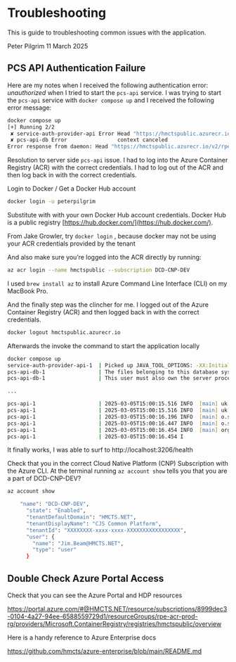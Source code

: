 # Troubleshooting

This is guide to troubleshooting common issues with the application.

Peter Pilgrim
11 March 2025



## PCS API Authentication Failure

Here are my notes when I received the following authentication error: *unauthorized* when I tried to start the `pcs-api` service.
I was trying to start the `pcs-api` service with `docker compose up` and I received the following error message:

```zsh
docker compose up
[+] Running 2/2
 ✘ service-auth-provider-api Error Head "https://hmctspublic.azurecr.io/v2/rpe/service-auth-provider/manifests/latest": unauthorized:                                                                                                          0.2s
 ✘ pcs-api-db Error                context canceled                                                                                                                                                                                            0.2s
Error response from daemon: Head "https://hmctspublic.azurecr.io/v2/rpe/service-auth-provider/manifests/latest": unauthorized:
```

Resolution to server side `pcs-api` issue. I had to log into the Azure Container Registry (ACR) with the correct credentials.
I had to log out of the ACR and then log back in with the correct credentials.

Login to Docker / Get a Docker Hub account

```zsh
docker login -u peterpilgrim
```

Substitute with with your own Docker Hub account credentials. Docker Hub is a public registry [https://hub.docker.com/](https://hub.docker.com/).

From Jake Growler, try `docker login` , because docker may not be using your ACR credentials provided by the tenant

And also make sure you’re logged into the ACR directly by running:

```zsh
az acr login --name hmctspublic --subscription DCD-CNP-DEV
```

I used `brew install az` to install Azure Command Line Interface (CLI) on my MacBook Pro.

And the finally step was the clincher for me. I logged out of the Azure Container Registry (ACR) and then logged back in with the correct credentials.

```zsh
docker logout hmctspublic.azurecr.io
```


Afterwards the invoke the command to start the application locally

```zsh
docker compose up
service-auth-provider-api-1  | Picked up JAVA_TOOL_OPTIONS: -XX:InitialRAMPercentage=30.0 -XX:MaxRAMPercentage=65.0 -XX:MinRAMPercentage=30.0  -javaagent:/opt/app/applicationinsights-agent-3.4.18.jar -Dfile.encoding=UTF-8
pcs-api-db-1                 | The files belonging to this database system will be owned by user "postgres".
pcs-api-db-1                 | This user must also own the server process.

...

pcs-api-1                    | 2025-03-05T15:00:15.516 INFO  [main] uk.gov.hmcts.reform.pcs.Application Starting Application v0b06573 using Java 21.0.5 with PID 1 (/opt/app/pcs-api.jar started by hmcts in /opt/app)
pcs-api-1                    | 2025-03-05T15:00:15.516 INFO  [main] uk.gov.hmcts.reform.pcs.Application No active profile set, falling back to 1 default profile: "default"
pcs-api-1                    | 2025-03-05T15:00:16.196 INFO  [main] o.springframework.cloud.context.scope.GenericScope BeanFactory id=fb33409b-b939-3330-a52b-c5e899e27566
pcs-api-1                    | 2025-03-05T15:00:16.447 INFO  [main] o.s.boot.web.embedded.tomcat.TomcatWebServer Tomcat initialized with port 3206 (http)
pcs-api-1                    | 2025-03-05T15:00:16.454 INFO  [main] org.apache.coyote.http11.Http11NioProtocol Initializing ProtocolHandler ["http-nio-3206"]
pcs-api-1                    | 2025-03-05T15:00:16.454 I
```

It finally works, I was able to surf to http://localhost:3206/health


Check that you in the correct Cloud Native Platform (CNP) Subscription with the Azure CLI.
At the terminal running `az account show` tells you that you are a part of DCD-CNP-DEV?



```zsh
az account show

    "name": "DCD-CNP-DEV",
      "state": "Enabled",
      "tenantDefaultDomain": "HMCTS.NET",
      "tenantDisplayName": "CJS Common Platform",
      "tenantId": "XXXXXXXX-xxxx-xxxx-XXXXXXXXXXXXXXXXX",
      "user": {
        "name": "Jim.Beam@HMCTS.NET",
        "type": "user"
      }
```

## Double Check Azure Portal Access

Check that you can see the Azure Portal and HDP resources

https://portal.azure.com/#@HMCTS.NET/resource/subscriptions/8999dec3-0104-4a27-94ee-6588559729d1/resourceGroups/rpe-acr-prod-rg/providers/Microsoft.ContainerRegistry/registries/hmctspublic/overview

Here is a handy reference to Azure Enterprise docs

https://github.com/hmcts/azure-enterprise/blob/main/README.md



